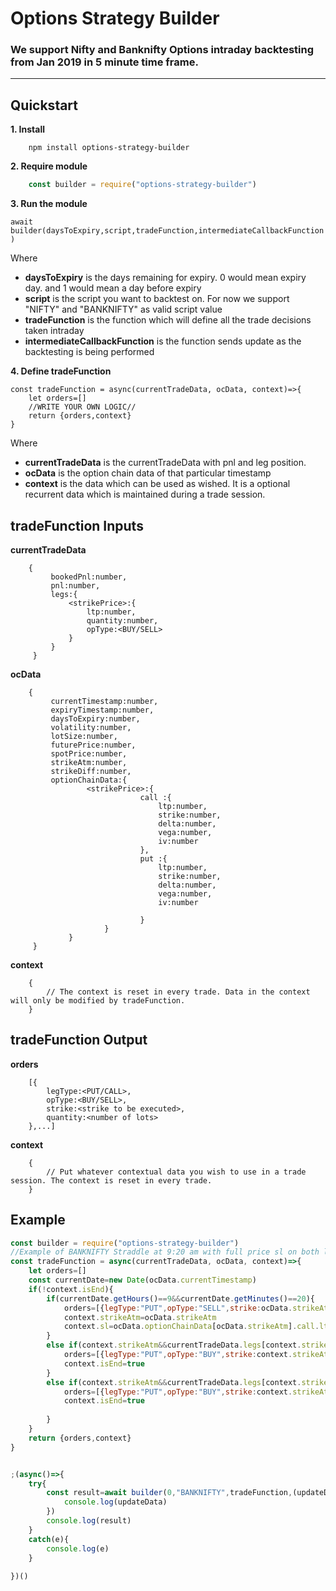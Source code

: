 # Options Strategy Builder

### We support Nifty and Banknifty Options intraday backtesting from Jan 2019 in 5 minute time frame.
---
## Quickstart

**1. Install**
```shell
    npm install options-strategy-builder
```
**2. Require module**

```javascript
    const builder = require("options-strategy-builder")
```

**3. Run the module**

`await builder(daysToExpiry,script,tradeFunction,intermediateCallbackFunction)`

Where

  * **daysToExpiry** is the days remaining for expiry. 0 would mean expiry day. and 1 would mean a day before expiry
  * **script** is the script you want to backtest on. For now we support "NIFTY" and "BANKNIFTY" as valid script value
  * **tradeFunction** is the function which will define all the trade decisions taken intraday
  * **intermediateCallbackFunction** is the function sends update as the backtesting is being performed

**4. Define tradeFunction**

```
const tradeFunction = async(currentTradeData, ocData, context)=>{ 
    let orders=[]
    //WRITE YOUR OWN LOGIC// 
    return {orders,context}
}
```

Where

  * **currentTradeData** is the currentTradeData with pnl and leg position.
  * **ocData** is the option chain data of that particular timestamp
  * **context** is the data which can be used as wished. It is a optional recurrent data which is maintained during a trade session.

## tradeFunction Inputs
**currentTradeData**
```   
    { 
         bookedPnl:number,
         pnl:number,
         legs:{
             <strikePrice>:{
                 ltp:number,
                 quantity:number,
                 opType:<BUY/SELL>
             }
         }
     }
```
**ocData**
```
    {
         currentTimestamp:number,
         expiryTimestamp:number,
         daysToExpiry:number,
         volatility:number,
         lotSize:number,
         futurePrice:number,
         spotPrice:number,
         strikeAtm:number,
         strikeDiff:number,
         optionChainData:{
                 <strikePrice>:{
                             call :{
                                 ltp:number, 
                                 strike:number, 
                                 delta:number, 
                                 vega:number, 
                                 iv:number
                             },
                             put :{
                                 ltp:number, 
                                 strike:number, 
                                 delta:number, 
                                 vega:number, 
                                 iv:number

                             }
                     }
             }
     }
```
**context**
```
    {
        // The context is reset in every trade. Data in the context will only be modified by tradeFunction.
    }
```

## tradeFunction Output
**orders**
```
    [{
        legType:<PUT/CALL>,
        opType:<BUY/SELL>,
        strike:<strike to be executed>,
        quantity:<number of lots>
    },...]
```
**context**
```
    {
        // Put whatever contextual data you wish to use in a trade session. The context is reset in every trade.
    }
```
## Example

```javascript
const builder = require("options-strategy-builder")
//Example of BANKNIFTY Straddle at 9:20 am with full price sl on both legs
const tradeFunction = async(currentTradeData, ocData, context)=>{
    let orders=[]
    const currentDate=new Date(ocData.currentTimestamp)
    if(!context.isEnd){
        if(currentDate.getHours()==9&&currentDate.getMinutes()==20){
            orders=[{legType:"PUT",opType:"SELL",strike:ocData.strikeAtm,quantity:1},{legType:"CALL",opType:"SELL",strike:ocData.strikeAtm,quantity:1}]
            context.strikeAtm=ocData.strikeAtm
            context.sl=ocData.optionChainData[ocData.strikeAtm].call.ltp+ocData.optionChainData[ocData.strikeAtm].put.ltp
        }
        else if(context.strikeAtm&&currentTradeData.legs[context.strikeAtm]&&currentTradeData.legs[context.strikeAtm].put.pnl<-context.sl){
            orders=[{legType:"PUT",opType:"BUY",strike:context.strikeAtm,quantity:1},{legType:"CALL",opType:"BUY",strike:context.strikeAtm,quantity:1}]
            context.isEnd=true
        }
        else if(context.strikeAtm&&currentTradeData.legs[context.strikeAtm]&&currentTradeData.legs[context.strikeAtm].call.pnl<-context.sl){
            orders=[{legType:"PUT",opType:"BUY",strike:context.strikeAtm,quantity:1},{legType:"CALL",opType:"BUY",strike:context.strikeAtm,quantity:1}]
            context.isEnd=true
            
        }
    }
    return {orders,context}
}


;(async()=>{
    try{
        const result=await builder(0,"BANKNIFTY",tradeFunction,(updateData)=>{
            console.log(updateData)
        })
        console.log(result)
    }
    catch(e){
        console.log(e)
    }
    
})()
```


